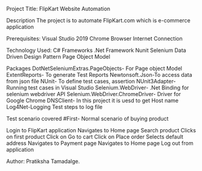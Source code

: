 Project Title:
FlipKart Website Automation

Description
The project is to automate FlipKart.com which is e-commerce application

Prerequisites:
Visual Studio 2019
Chrome Browser
Internet Connection

Technology Used:
C#
Frameworks
.Net Framework
Nunit
Selenium
Data Driven
Design Pattern
Page Object Model

Packages
DotNetSeleniumExtras.PageObjects- For Page object Model
ExtentReports- To generate Test Reports
Newtonsoft.Json-To access data from json file
NUnit- To define test cases, assertion
NUnit3Adapter- Running test cases in Visual Studio
Selenium.WebDriver- .Net Binding for selenium webdriver API
Selenium.WebDriver.ChromeDriver- Driver for Google Chrome
DNSClient- In this project it is uesd to get Host name
Log4Net-Logging Test steps to log file

Test scenario covered
#First- Normal scenario of buying product

Login to FlipKart application
Navigates to Home page
Search product
Clicks on first product
Click on Go to cart
Click on Place order
Selects default address
Navigates to Payment page
Navigates to Home page
Log out from application

Author:
Pratiksha Tamadalge.

